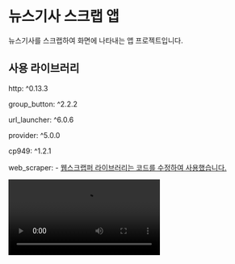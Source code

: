 # 뉴스기사 스크랩 앱

뉴스기사를 스크랩하여 화면에 나타내는 앱 프로젝트입니다.


## 사용 라이브러리

http: ^0.13.3

group_button: ^2.2.2

url_launcher: ^6.0.6

provider: ^5.0.0

cp949: ^1.2.1

web_scraper: - [웹스크랩퍼 라이브러리는 코드를 수정하여 사용했습니다.](https://github.com/tree-victory/packages/tree/master/web_scraper-master)

![](a.mov)
